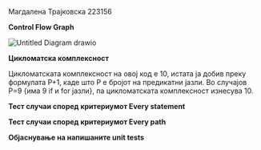 Магдалена Трајковска 223156

**Control Flow Graph**

![Untitled Diagram drawio](https://github.com/magdalenatrajkovska/SI_2024_lab2_223156/assets/139167699/e5d09f18-956d-44b4-8bb5-2c9a62c044b8)


**Цикломатска комплексност**

Цикломатската комплексност на овој код е 10, истата ја добив преку формулата P+1, каде што P е бројот на предикатни јазли. Во случајoв P=9 {има 9 if и for јазли}, па цикломатската комплексност изнесува 10.

**Тест случаи според критериумот Every statement**

**Тест случаи според критериумот Every path**

**Објаснување на напишаните unit tests**
